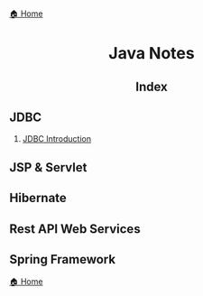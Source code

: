 [🏠 Home](../../README.md)

<h1 style="text-align: center">Java Notes</h1>

<h2 style="text-align: center">Index</h2>

## JDBC

1. [JDBC Introduction](./JDBC/1.%20JDBC%20-%20Introduction.md)

## JSP & Servlet
## Hibernate
## Rest API Web Services
## Spring Framework

[🏠 Home](../../README.md)